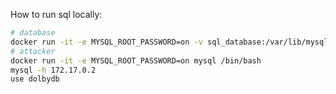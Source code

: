 How to run sql locally:

```bash
# database
docker run -it -e MYSQL_ROOT_PASSWORD=on -v sql_database:/var/lib/mysql mysql
# attacker
docker run -it -e MYSQL_ROOT_PASSWORD=on mysql /bin/bash
mysql -h 172.17.0.2
use dolbydb
```
